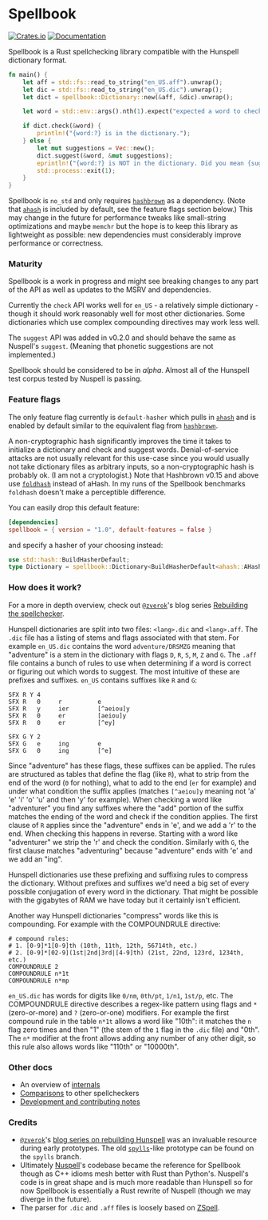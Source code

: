 # Spellbook

[![Crates.io](https://img.shields.io/crates/v/spellbook.svg)](https://crates.io/crates/spellbook)
[![Documentation](https://docs.rs/spellbook/badge.svg)](https://docs.rs/spellbook)

Spellbook is a Rust spellchecking library compatible with the Hunspell dictionary format.

```rust
fn main() {
    let aff = std::fs::read_to_string("en_US.aff").unwrap();
    let dic = std::fs::read_to_string("en_US.dic").unwrap();
    let dict = spellbook::Dictionary::new(&aff, &dic).unwrap();

    let word = std::env::args().nth(1).expect("expected a word to check");

    if dict.check(&word) {
        println!("{word:?} is in the dictionary.");
    } else {
        let mut suggestions = Vec::new();
        dict.suggest(&word, &mut suggestions);
        eprintln!("{word:?} is NOT in the dictionary. Did you mean {suggestions:?}?");
        std::process::exit(1);
    }
}
```

Spellbook is `no_std` and only requires [`hashbrown`] as a dependency. (Note that [`ahash`] is included by default, see the feature flags section below.) This may change in the future for performance tweaks like small-string optimizations and maybe `memchr` but the hope is to keep this library as lightweight as possible: new dependencies must considerably improve performance or correctness.

### Maturity

Spellbook is a work in progress and might see breaking changes to any part of the API as well as updates to the MSRV and dependencies.

Currently the `check` API works well for `en_US` - a relatively simple dictionary - though it should work reasonably well for most other dictionaries. Some dictionaries which use complex compounding directives may work less well.

The `suggest` API was added in v0.2.0 and should behave the same as Nuspell's `suggest`. (Meaning that phonetic suggestions are not implemented.)

Spellbook should be considered to be in _alpha_. Almost all of the Hunspell test corpus tested by Nuspell is passing.

### Feature flags

The only feature flag currently is `default-hasher` which pulls in [`ahash`] and is enabled by default similar to the equivalent flag from [`hashbrown`].

A non-cryptographic hash significantly improves the time it takes to initialize a dictionary and check and suggest words. Denial-of-service attacks are not usually relevant for this use-case since you would usually not take dictionary files as arbitrary inputs, so a non-cryptographic hash is probably ok. (I am not a cryptologist.) Note that Hashbrown v0.15 and above use [`foldhash`](https://github.com/orlp/foldhash) instead of aHash. In my runs of the Spellbook benchmarks `foldhash` doesn't make a perceptible difference.

You can easily drop this default feature:

```toml
[dependencies]
spellbook = { version = "1.0", default-features = false }
```

and specify a hasher of your choosing instead:

```rust
use std::hash::BuildHasherDefault;
type Dictionary = spellbook::Dictionary<BuildHasherDefault<ahash::AHasher>>;
```

### How does it work?

For a more in depth overview, check out [`@zverok`]'s blog series [Rebuilding the spellchecker][zverok-blog].

Hunspell dictionaries are split into two files: `<lang>.dic` and `<lang>.aff`.
The `.dic` file has a listing of stems and flags associated with that stem. For example `en_US.dic` contains the word `adventure/DRSMZG` meaning that "adventure" is a stem in the dictionary with flags `D`, `R`, `S`, `M`, `Z` and `G`.
The `.aff` file contains a bunch of rules to use when determining if a word is correct or figuring out which words to suggest. The most intuitive of these are prefixes and suffixes. `en_US` contains suffixes like `R` and `G`:

```
SFX R Y 4
SFX R   0     r          e
SFX R   y     ier        [^aeiou]y
SFX R   0     er         [aeiou]y
SFX R   0     er         [^ey]

SFX G Y 2
SFX G   e     ing        e
SFX G   0     ing        [^e]
```

Since "adventure" has these flags, these suffixes can be applied. The rules are structured as tables that define the flag (like `R`), what to strip from the end of the word (`0` for nothing), what to add to the end (`er` for example) and under what condition the suffix applies (matches `[^aeiou]y` meaning not 'a' 'e' 'i' 'o' 'u' and then 'y' for example). When checking a word like "adventurer" you find any suffixes where the "add" portion of the suffix matches the ending of the word and check if the condition applies. The first clause of `R` applies since the "adventure" ends in 'e', and we add a 'r' to the end. When checking this happens in reverse. Starting with a word like "adventurer" we strip the 'r' and check the condition. Similarly with `G`, the first clause matches "adventuring" because "adventure" ends with 'e' and we add an "ing".

Hunspell dictionaries use these prefixing and suffixing rules to compress the dictionary. Without prefixes and suffixes we'd need a big set of every possible conjugation of every word in the dictionary. That might be possible with the gigabytes of RAM we have today but it certainly isn't efficient.

Another way Hunspell dictionaries "compress" words like this is compounding. For example with the COMPOUNDRULE directive:

```
# compound rules:
# 1. [0-9]*1[0-9]th (10th, 11th, 12th, 56714th, etc.)
# 2. [0-9]*[02-9](1st|2nd|3rd|[4-9]th) (21st, 22nd, 123rd, 1234th, etc.)
COMPOUNDRULE 2
COMPOUNDRULE n*1t
COMPOUNDRULE n*mp
```

`en_US.dic` has words for digits like `0/nm`, `0th/pt`, `1/n1`, `1st/p`, etc. The COMPOUNDRULE directive describes a regex-like pattern using flags and `*` (zero-or-more) and `?` (zero-or-one) modifiers. For example the first compound rule in the table `n*1t` allows a word like "10th": it matches the `n` flag zero times and then "1" (the stem of the `1` flag in the `.dic` file) and "0th". The `n*` modifier at the front allows adding any number of any other digit, so this rule also allows words like "110th" or "10000th".

### Other docs

* An overview of [internals](./docs/internals.md)
* [Comparisons](./docs/compare.md) to other spellcheckers
* [Development and contributing notes](./docs/CONTRIBUTING.md)

### Credits

* [`@zverok`]'s [blog series on rebuilding Hunspell][zverok-blog] was an invaluable resource during early prototypes. The old [`spylls`](https://github.com/zverok/spylls)-like prototype can be found on the `spylls` branch.
* Ultimately [Nuspell](https://github.com/nuspell/nuspell)'s codebase became the reference for Spellbook though as C++ idioms mesh better with Rust than Python's. Nuspell's code is in great shape and is much more readable than Hunspell so for now Spellbook is essentially a Rust rewrite of Nuspell (though we may diverge in the future).
* The parser for `.dic` and `.aff` files is loosely based on [ZSpell](https://github.com/pluots/zspell).

[`hashbrown`]: https://github.com/rust-lang/hashbrown
[`ahash`]: https://github.com/tkaitchuck/aHash
[`@zverok`]: https://github.com/zverok
[zverok-blog]: https://zverok.space/spellchecker.html
